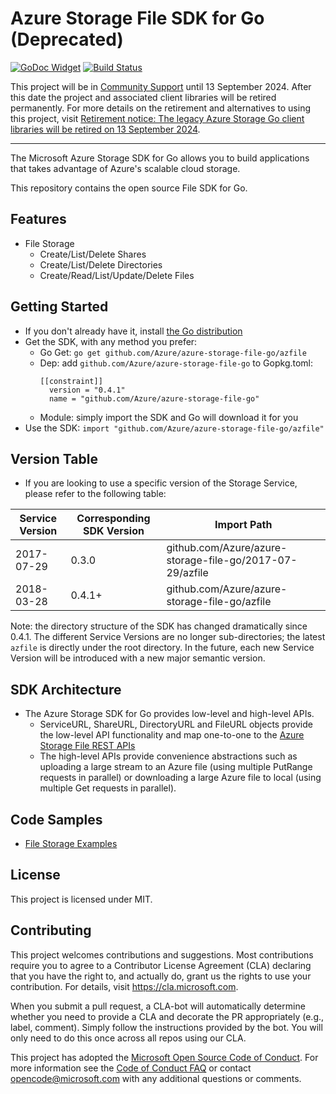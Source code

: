 # Azure Storage File SDK for Go (Deprecated)
[![GoDoc Widget]][GoDoc] [![Build Status][Travis Widget]][Travis]

This project will be in [Community Support](https://azure.github.io/azure-sdk/policies_support.html#package-lifecycle) until 13 September 2024. After this date the project and associated client libraries will be retired permanently. For more details on the retirement and alternatives to using this project, visit [Retirement notice: The legacy Azure Storage Go client libraries will be retired on 13 September 2024](https://azure.microsoft.com/updates/retirement-notice-the-legacy-azure-storage-go-client-libraries-will-be-retired-on-13-september-2024/).

---

The Microsoft Azure Storage SDK for Go allows you to build applications that takes advantage of Azure's scalable cloud storage. 

This repository contains the open source File SDK for Go.

## Features
* File Storage
	* Create/List/Delete Shares
	* Create/List/Delete Directories
	* Create/Read/List/Update/Delete Files

## Getting Started
* If you don't already have it, install [the Go distribution](https://golang.org/dl/)
* Get the SDK, with any method you prefer:
    * Go Get: ```go get github.com/Azure/azure-storage-file-go/azfile```
    * Dep: add ```github.com/Azure/azure-storage-file-go``` to Gopkg.toml:
        ```
        [[constraint]]
          version = "0.4.1"
          name = "github.com/Azure/azure-storage-file-go"
        ```
    * Module: simply import the SDK and Go will download it for you
* Use the SDK:
```import "github.com/Azure/azure-storage-file-go/azfile"```

## Version Table
* If you are looking to use a specific version of the Storage Service, please refer to the following table: 

| Service Version | Corresponding SDK Version | Import Path                                              |
|-----------------|---------------------------|----------------------------------------------------------|
| 2017-07-29      | 0.3.0                     | github.com/Azure/azure-storage-file-go/2017-07-29/azfile |
| 2018-03-28      | 0.4.1+                    | github.com/Azure/azure-storage-file-go/azfile            |

Note: the directory structure of the SDK has changed dramatically since 0.4.1. The different Service Versions are no longer sub-directories;
the latest `azfile` is directly under the root directory. In the future, each new Service Version will be introduced with a new major semantic version.
	

## SDK Architecture

* The Azure Storage SDK for Go provides low-level and high-level APIs.
	* ServiceURL, ShareURL, DirectoryURL and FileURL objects provide the low-level API functionality and map one-to-one to the [Azure Storage File REST APIs](https://docs.microsoft.com/en-us/rest/api/storageservices/file-service-rest-api)
	* The high-level APIs provide convenience abstractions such as uploading a large stream to an Azure file (using multiple PutRange requests in parallel) or downloading a large Azure file to local (using multiple Get requests in parallel).

## Code Samples
* [File Storage Examples](https://godoc.org/github.com/Azure/azure-storage-file-go/azfile#pkg-examples)

## License
This project is licensed under MIT.

## Contributing
This project welcomes contributions and suggestions.  Most contributions require you to agree to a
Contributor License Agreement (CLA) declaring that you have the right to, and actually do, grant us
the rights to use your contribution. For details, visit https://cla.microsoft.com.

When you submit a pull request, a CLA-bot will automatically determine whether you need to provide
a CLA and decorate the PR appropriately (e.g., label, comment). Simply follow the instructions
provided by the bot. You will only need to do this once across all repos using our CLA.

This project has adopted the [Microsoft Open Source Code of Conduct](https://opensource.microsoft.com/codeofconduct/).
For more information see the [Code of Conduct FAQ](https://opensource.microsoft.com/codeofconduct/faq/) or
contact [opencode@microsoft.com](mailto:opencode@microsoft.com) with any additional questions or comments.

[GoDoc]: https://godoc.org/github.com/Azure/azure-storage-file-go/azfile
[GoDoc Widget]: https://godoc.org/github.com/Azure/azure-storage-file-go/azfile?status.svg
[Travis Widget]: https://travis-ci.org/Azure/azure-storage-file-go.svg?branch=master
[Travis]: https://travis-ci.org/Azure/azure-storage-file-go
